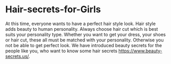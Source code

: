 # Hair-secrets-for-Girls
At this time, everyone wants to have a perfect hair style look. Hair style adds beauty to human personality. Always choose hair cut which is best suits your personality type. Whether you want to get your dress, your shoes or hair cut, these all must be matched with your personality. Otherwise you not be able to get perfect look. We have introduced beauty secrets for the people like you, who want to know some hair secrets https://www.beauty-secrets.us/. 
